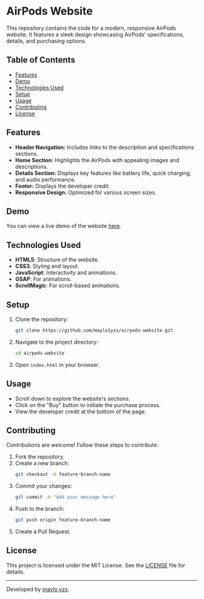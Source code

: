 # AirPods Website

This repository contains the code for a modern, responsive AirPods website. It features a sleek design showcasing AirPods' specifications, details, and purchasing options.

## Table of Contents
- [Features](#features)
- [Demo](#demo)
- [Technologies Used](#technologies-used)
- [Setup](#setup)
- [Usage](#usage)
- [Contributing](#contributing)
- [License](#license)

## Features
- **Header Navigation:** Includes links to the description and specifications sections.
- **Home Section:** Highlights the AirPods with appealing images and descriptions.
- **Details Section:** Displays key features like battery life, quick charging, and audio performance.
- **Footer:** Displays the developer credit.
- **Responsive Design:** Optimized for various screen sizes.

## Demo
You can view a live demo of the website [here](https://github.com/maylo1yzx/airpods-website).

## Technologies Used
- **HTML5**: Structure of the website.
- **CSS3**: Styling and layout.
- **JavaScript**: Interactivity and animations.
- **GSAP**: For animations.
- **ScrollMagic**: For scroll-based animations.

## Setup
1. Clone the repository:
   ```bash
   git clone https://github.com/maylo1yzx/airpods-website.git
   ```
2. Navigate to the project directory:
   ```bash
   cd airpods-website
   ```
3. Open `index.html` in your browser.

## Usage
- Scroll down to explore the website's sections.
- Click on the "Buy" button to initiate the purchase process.
- View the developer credit at the bottom of the page.

## Contributing
Contributions are welcome! Follow these steps to contribute:
1. Fork the repository.
2. Create a new branch:
   ```bash
   git checkout -b feature-branch-name
   ```
3. Commit your changes:
   ```bash
   git commit -m "Add your message here"
   ```
4. Push to the branch:
   ```bash
   git push origin feature-branch-name
   ```
5. Create a Pull Request.

## License
This project is licensed under the MIT License. See the [LICENSE](LICENSE) file for details.

---
Developed by [maylo.yzx](https://github.com/maylo1yzx).


